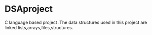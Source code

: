 # DSAproject
C language based project .The data structures used in this project are linked lists,arrays,files,structures.
